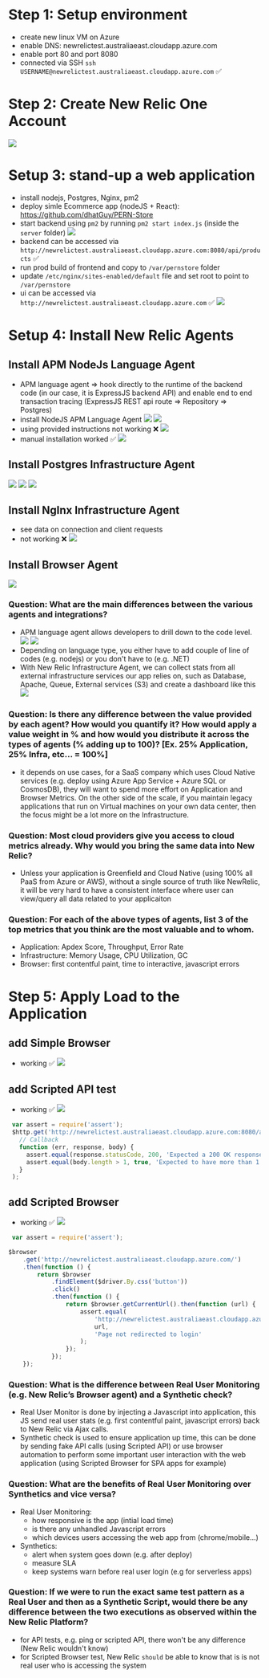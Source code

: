 # Step 1: Setup environment
- create new linux VM on Azure 
- enable DNS: newrelictest.australiaeast.cloudapp.azure.com
- enable port 80 and port 8080
- connected via SSH `ssh USERNAME@newrelictest.australiaeast.cloudapp.azure.com` ✅

# Step 2: Create New Relic One Account
![](2021-09-24-22-55-48.png)

# Setup 3: stand-up a web application
- install nodejs, Postgres, Nginx, pm2
- deploy simle Ecommerce app (nodeJS + React): https://github.com/dhatGuy/PERN-Store
- start backend using `pm2` by running `pm2 start index.js` (inside the `server` folder)
![](2021-09-25-15-37-50.png)
- backend can be accessed via `http://newrelictest.australiaeast.cloudapp.azure.com:8080/api/products` ✅
- run prod build of frontend and copy to `/var/pernstore` folder 
- update `/etc/nginx/sites-enabled/default` file and set root to point to `/var/pernstore`
- ui can be accessed via `http://newrelictest.australiaeast.cloudapp.azure.com` ✅
![](2021-09-25-15-38-43.png)

# Setup 4: Install New Relic Agents

## Install APM NodeJs Language Agent
- APM language agent => hook directly to the runtime of the backend code (in our case, it is ExpressJS backend API) and enable end to end transaction tracing (ExpressJS REST api route => Repository => Postgres)
- install NodeJS APM Language Agent
![](2021-09-24-23-15-10.png)
![](2021-09-24-23-16-37.png)
- using provided instructions not working ❌
![](2021-09-24-23-47-54.png)
- manual installation worked ✅
![](2021-09-25-00-25-38.png)

## Install Postgres Infrastructure Agent
![](2021-09-25-10-08-58.png)
![](2021-09-25-15-41-20.png)
![](2021-09-25-15-43-18.png)

## Install NgInx Infrastructure Agent
- see data on connection and client requests
- not working ❌
![](2021-09-25-00-37-41.png)

## Install Browser Agent
![](2021-09-25-16-34-46.png)

### Question: What are the main differences between the various agents and integrations?
- APM language agent allows developers to drill down to the code level. 
![](2021-09-25-15-48-11.png)
![](2021-09-25-15-48-25.png)
- Depending on language type, you either have to add couple of line of codes (e.g. nodejs) or you don't have to (e.g. .NET)
- With New Relic Infrastructure Agent, we can collect stats from all external infrastructure services our app relies on, such as Database, Apache, Queue, External services (S3) and create a dashboard like this
![](2021-09-25-15-59-27.png)

###  Question: Is there any difference between the value provided by each agent? How would you quantify it? How would apply a value weight in % and how would you distribute it across the types of agents (% adding up to 100)? [Ex. 25% Application, 25% Infra, etc... = 100%]
- it depends on use cases, for a SaaS company which uses Cloud Native services (e.g. deploy using Azure App Service + Azure SQL or CosmosDB), they will want to spend more effort on Application and Browser Metrics. On the other side of the scale, if you maintain legacy applications that run on Virtual machines on your own data center, then the focus might be a lot more on the Infrastructure. 

###  Question: Most cloud providers give you access to cloud metrics already. Why would you bring the same data into New Relic?
- Unless your application is Greenfield and Cloud Native (using 100% all PaaS from Azure or AWS), without a single source of truth like NewRelic, it will be very hard to have a consistent interface where user can view/query all data related to your applicaiton

###  Question: For each of the above types of agents, list 3 of the top metrics that you think are the most valuable and to whom.
- Application: Apdex Score, Throughput, Error Rate
- Infrastructure: Memory Usage, CPU Utilization, GC
- Browser: first contentful paint, time to interactive, javascript errors

# Step 5: Apply Load to the Application
## add Simple Browser
- working ✅
![](2021-09-25-16-56-17.png)

## add Scripted API test
- working ✅
![](2021-09-25-16-53-38.png)
```javascript
 var assert = require('assert');
 $http.get('http://newrelictest.australiaeast.cloudapp.azure.com:8080/api/products/?page=1',
   // Callback
   function (err, response, body) {
     assert.equal(response.statusCode, 200, 'Expected a 200 OK response');
     assert.equal(body.length > 1, true, 'Expected to have more than 1');
   }
 );
```

## add Scripted Browser
- working ✅
![](2021-09-25-17-12-37.png)
```javascript
 var assert = require('assert');

$browser
	.get('http://newrelictest.australiaeast.cloudapp.azure.com/')
	.then(function () {
		return $browser
			.findElement($driver.By.css('button'))
			.click()
			.then(function () {
				return $browser.getCurrentUrl().then(function (url) {
					assert.equal(
						'http://newrelictest.australiaeast.cloudapp.azure.com/login',
						url,
						'Page not redirected to login'
					);
				});
			});
	});
```

### Question: What is the difference between Real User Monitoring (e.g. New Relic’s Browser agent) and a Synthetic check?
- Real User Monitor is done by injecting a Javascript into application, this JS send real user stats (e.g. first contentful paint, javascript errors) back to New Relic via Ajax calls.
- Synthetic check is used to ensure application up time, this can be done by sending fake API calls (using Scripted API) or use browser automation to perform some important user interaction with the web application (using Scripted Browser for SPA apps for example)

### Question: What are the benefits of Real User Monitoring over Synthetics and vice versa?
- Real User Monitoring:
  - how responsive is the app (intial load time)
  - is there any unhandled Javascript errors 
  - which devices users accessing the web app from (chrome/mobile...)
- Synthetics:
  - alert when system goes down (e.g. after deploy)
  - measure SLA 
  - keep systems warn before real user login (e.g for serverless apps)

### Question: If we were to run the exact same test pattern as a Real User and then as a Synthetic Script, would there be any difference between the two executions as observed within the New Relic Platform?
- for API tests, e.g. ping or scripted API, there won't be any difference (New Relic wouldn't know)
- for Scripted Browser test, New Relic `should` be able to know that is is not real user who is accessing the system